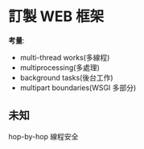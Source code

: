 # 訂製 WEB 框架

**考量**:

* multi-thread works(多線程)
* multiprocessing(多處理)
* background tasks(後台工作)
* multipart boundaries(WSGI 多部分)

## 未知
hop-by-hop
線程安全
